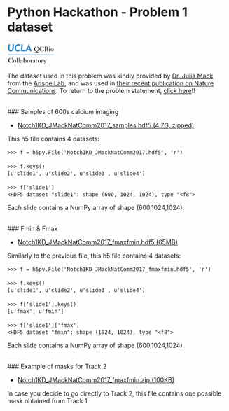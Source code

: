 # Python Hackathon - Problem 1 dataset

<img src="../qcbCollaboratory_logo.png" height="50"/>

The dataset used in this problem was kindly provided by [Dr. Julia Mack](https://www.linkedin.com/in/julia-mack-0790a52/) from the [Arispe Lab](https://arispelab.mcdb.ucla.edu/), and was used in [their recent publication on Nature Communications](https://www.nature.com/articles/s41467-017-01741-8). To return to the problem statement, [click here](./Readme.md)!!

<br />
### Samples of 600s calcium imaging

* [Notch1KD_JMackNatComm2017_samples.hdf5 (4.7G, zipped)](https://drive.google.com/file/d/1wj0nQMovqqxgx1ckBwaztQfv1LeMDD-2/view?usp=sharing)

This h5 file contains 4 datasets:

```
>>> f = h5py.File('Notch1KD_JMackNatComm2017.hdf5', 'r')

>>> f.keys()
[u'slide1', u'slide2', u'slide3', u'slide4']

>>> f['slide1']
<HDF5 dataset "slide1": shape (600, 1024, 1024), type "<f8">
```

Each slide contains a NumPy array of shape (600,1024,1024).


<br />
### Fmin & Fmax

* [Notch1KD_JMackNatComm2017_fmaxfmin.hdf5 (65MB)](https://drive.google.com/open?id=1IQMw7qIfedoTYMb7QDQUTBEjwHxu5jgF)

Similarly to the previous file, this h5 file contains 4 datasets:

```
>>> f = h5py.File('Notch1KD_JMackNatComm2017_fmaxfmin.hdf5', 'r')

>>> f.keys()
[u'slide1', u'slide2', u'slide3', u'slide4']

>>> f['slide1'].keys()
[u'fmax', u'fmin']

>>> f['slide1']['fmax']
<HDF5 dataset "fmin": shape (1024, 1024), type "<f8">
```

Each slide contains a NumPy array of shape (600,1024,1024).



<br />
### Example of masks for Track 2

* [Notch1KD_JMackNatComm2017_fmaxfmin.zip (100KB)](https://drive.google.com/open?id=1mlMk2SelT_62Rm0TA_FEqm_mDKhHRAHB)

In case you decide to go directly to Track 2, this file contains one possible mask obtained from Track 1.
